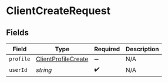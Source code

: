 # ClientCreateRequest


## Fields

| Field                                                             | Type                                                              | Required                                                          | Description                                                       |
| ----------------------------------------------------------------- | ----------------------------------------------------------------- | ----------------------------------------------------------------- | ----------------------------------------------------------------- |
| `profile`                                                         | [ClientProfileCreate](../../models/shared/clientprofilecreate.md) | :heavy_minus_sign:                                                | N/A                                                               |
| `userId`                                                          | *string*                                                          | :heavy_check_mark:                                                | N/A                                                               |
